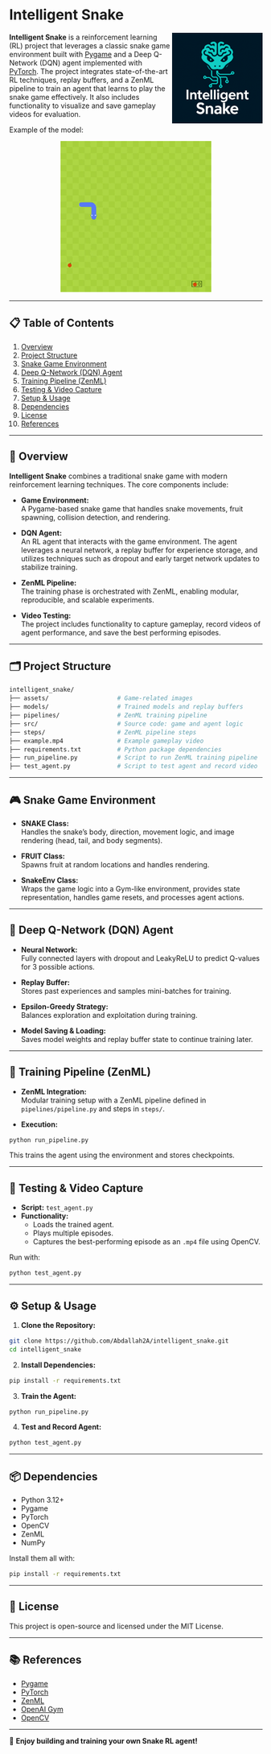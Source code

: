 
# Intelligent Snake

<p align="center">

  <img src="/assets/logo.png" alt="Snake RL Logo" width="180" align="right">

</p>

**Intelligent Snake** is a reinforcement learning (RL) project that leverages a classic snake game environment built with [Pygame](https://www.pygame.org/) and a Deep Q-Network (DQN) agent implemented with [PyTorch](https://pytorch.org/). The project integrates state-of-the-art RL techniques, replay buffers, and a ZenML pipeline to train an agent that learns to play the snake game effectively. It also includes functionality to visualize and save gameplay videos for evaluation.

Example of the model:
<p align="center">

  <img src="/assets/example.gif" alt="Snake RL Logo" width="300">

</p>

---

## 📋 Table of Contents

1. [Overview](#overview)
2. [Project Structure](#project-structure)
3. [Snake Game Environment](#snake-game-environment)
4. [Deep Q-Network (DQN) Agent](#deep-q-network-dqn-agent)
5. [Training Pipeline (ZenML)](#training-pipeline-zenml)
6. [Testing & Video Capture](#testing--video-capture)
7. [Setup & Usage](#setup--usage)
8. [Dependencies](#dependencies)
9. [License](#license)
10. [References](#references)

---

## 🚀 Overview

**Intelligent Snake** combines a traditional snake game with modern reinforcement learning techniques. The core components include:

- **Game Environment:**  
  A Pygame-based snake game that handles snake movements, fruit spawning, collision detection, and rendering.

- **DQN Agent:**  
  An RL agent that interacts with the game environment. The agent leverages a neural network, a replay buffer for experience storage, and utilizes techniques such as dropout and early target network updates to stabilize training.

- **ZenML Pipeline:**  
  The training phase is orchestrated with ZenML, enabling modular, reproducible, and scalable experiments.

- **Video Testing:**  
  The project includes functionality to capture gameplay, record videos of agent performance, and save the best performing episodes.

---

## 🗂 Project Structure

```bash
intelligent_snake/
├── assets/                   # Game-related images
├── models/                   # Trained models and replay buffers
├── pipelines/                # ZenML training pipeline
├── src/                      # Source code: game and agent logic
├── steps/                    # ZenML pipeline steps
├── example.mp4               # Example gameplay video
├── requirements.txt          # Python package dependencies
├── run_pipeline.py           # Script to run ZenML training pipeline
├── test_agent.py             # Script to test agent and record video
```

---

## 🎮 Snake Game Environment

- **SNAKE Class:**  
  Handles the snake’s body, direction, movement logic, and image rendering (head, tail, and body segments).

- **FRUIT Class:**  
  Spawns fruit at random locations and handles rendering.

- **SnakeEnv Class:**  
  Wraps the game logic into a Gym-like environment, provides state representation, handles game resets, and processes agent actions.

---

## 🧠 Deep Q-Network (DQN) Agent

- **Neural Network:**  
  Fully connected layers with dropout and LeakyReLU to predict Q-values for 3 possible actions.

- **Replay Buffer:**  
  Stores past experiences and samples mini-batches for training.

- **Epsilon-Greedy Strategy:**  
  Balances exploration and exploitation during training.

- **Model Saving & Loading:**  
  Saves model weights and replay buffer state to continue training later.

---

## 🔁 Training Pipeline (ZenML)

- **ZenML Integration:**  
  Modular training setup with a ZenML pipeline defined in `pipelines/pipeline.py` and steps in `steps/`.

- **Execution:**

```bash
python run_pipeline.py
```

This trains the agent using the environment and stores checkpoints.

---

## 🎥 Testing & Video Capture

- **Script:** `test_agent.py`
- **Functionality:**
  - Loads the trained agent.
  - Plays multiple episodes.
  - Captures the best-performing episode as an `.mp4` file using OpenCV.

Run with:

```bash
python test_agent.py
```

---

## ⚙️ Setup & Usage

1. **Clone the Repository:**

```bash
git clone https://github.com/Abdallah2A/intelligent_snake.git
cd intelligent_snake
```

2. **Install Dependencies:**

```bash
pip install -r requirements.txt
```

3. **Train the Agent:**

```bash
python run_pipeline.py
```

4. **Test and Record Agent:**

```bash
python test_agent.py
```

---

## 📦 Dependencies

- Python 3.12+
- Pygame
- PyTorch
- OpenCV
- ZenML
- NumPy

Install them all with:

```bash
pip install -r requirements.txt
```

---

## 🪪 License

This project is open-source and licensed under the MIT License.

---

## 📚 References

- [Pygame](https://www.pygame.org/)
- [PyTorch](https://pytorch.org/)
- [ZenML](https://docs.zenml.io/)
- [OpenAI Gym](https://www.gymlibrary.dev/)
- [OpenCV](https://opencv.org/)

---

🎉 **Enjoy building and training your own Snake RL agent!**
